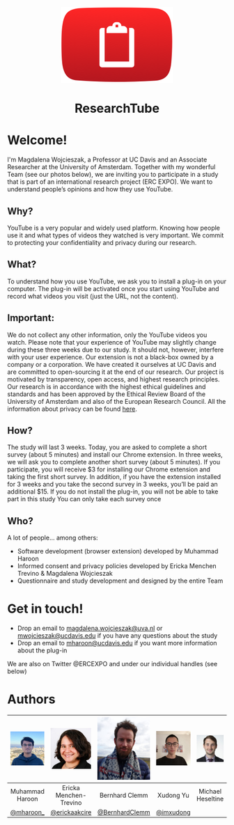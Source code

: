 <p align="center">
	<img src="img/logo.png" />
</p>
<h1 align="center">
    ResearchTube
</h1>

# Welcome!

I'm Magdalena Wojcieszak, a Professor at UC Davis and an Associate Researcher at the University of Amsterdam. Together with my wonderful Team (see our photos below), we are inviting you to participate in a study that is part of an international research project (ERC EXPO). We want to understand people’s opinions and how they use YouTube. 

## Why?
YouTube is a very popular and widely used platform. Knowing how people use it and what types of videos they watched is very important. We commit to protecting your confidentiality and privacy during our research.  

## What?
To understand how you use YouTube, we ask you to install a plug-in on your computer. The plug-in will be activated once you start using YouTube and record what videos you visit (just the URL, not the content). 

## Important:
We do not collect any other information, only the YouTube videos you watch. Please note that your experience of YouTube may slightly change during these three weeks due to our study. It should not, however, interfere with your user experience. 
Our extension is not a black-box owned by a company or a corporation. We have created it ourselves at UC Davis and are committed to open-sourcing it at the end of our research. Our project is motivated by transparency, open access, and highest research principles.
Our research is in accordance with the highest ethical guidelines and standards and has been approved by the Ethical Review Board of the University of Amsterdam and also of the European Research Council. All the information about privacy can be found [here](https://ercexpo.github.io/youtube-news/privacy-policy). 

## How? 
The study will last 3 weeks. Today, you are asked to complete a short survey (about 5 minutes) and install our Chrome extension. In three weeks, we will ask you to complete another short survey (about 5 minutes). If you participate, you will receive $3 for installing our Chrome extension and taking the first short survey. In addition, if you have the extension installed for 3 weeks and you take the second survey in 3 weeks, you’ll be paid an additional $15. 
If you do not install the plug-in, you will not be able to take part in this study
You can only take each survey once

## Who?
A lot of people… among others:
- Software development (browser extension) developed by Muhammad Haroon 
- Informed consent and privacy policies developed by Ericka Menchen Trevino & Magdalena Wojcieszak 
- Questionnaire and study development and designed by the entire Team
 
# Get in touch!
- Drop an email to magdalena.wojcieszak@uva.nl or mwojcieszak@ucdavis.edu if you have any questions about the study
- Drop an email to mharoon@ucdavis.edu if you want more information about the plug-in

We are also on Twitter @ERCEXPO and under our individual handles (see below)


# Authors

| <img src="img/haroon.jpg" width="128" alt="Muhammad Haroon"> | <img src="img/ericka.jpg" width="128" alt="Ericka Menchen-Trevino"> | <img src="img/bernhard.png" width="128" alt="Bernhard Clemm"> | <img src="img/xudong.jpg" width="128" alt="Xudong Yu"> | <img src="img/michael.jpg" width="128" alt="Michael Heseltine"> | <img src="img/magdalena.jpg" width="128" alt="Magdalena Wojcieszak"> |
| :--: | :--: | :--: | :--: | :--: | :--: |
|Muhammad Haroon | Ericka Menchen-Trevino | Bernhard Clemm | Xudong Yu | Michael Heseltine | Magdalena Wojcieszak |
| [@mharoon_](https://twitter.com/mharoon_) | [@erickaakcire](https://twitter.com/erickaakcire) | [@BernhardClemm](https://twitter.com/BernhardClemm) | [@imxudong](https://twitter.com/imxudong) |  | [@mwojcieszak](https://twitter.com/mwojcieszak) |
